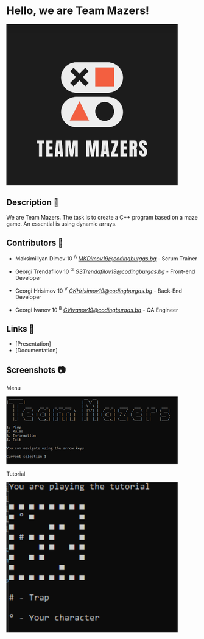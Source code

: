 # Hello, we are Team Mazers!

<img src="Pictures/mrtvdd.png" width="450px">

## Description 📝
We are Team Mazers. The task is to create a C++ program based on a maze game. An essential is using dynamic arrays.

## Contributors 🧔

- Maksimiliyan Dimov 10 <sup>A</sup> *<MKDimov19@codingburgas.bg>* - Scrum Trainer

- Georgi Trendafilov 10 <sup>G</sup> *<GSTrendafilov19@codingburgas.bg>* - Front-end Developer

- Georgi Hrisimov 10 <sup>V</sup> *<GKHrisimov19@codingburgas.bg>* - Back-End Developer

- Georgi Ivanov 10 <sup>B</sup> *<GVIvanov19@codingburgas.bg>* - QA Engineer

## Links 🔗

* [Presentation]
* [Documentation]

## Screenshots 📷

Menu

<img src="Pictures/Screenshot_2.png" width="450px">



Tutorial

<img src="Pictures/Screenshot_1.png" width="450px">